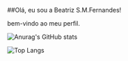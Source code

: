 ##Olá, eu sou a Beatriz S.M.Fernandes!

bem-vindo ao meu perfil.


![Anurag's GitHub stats](https://github-readme-stats.vercel.app/api?username=Nibily3505&show_icons=true&theme=dracula)

![Top Langs](https://github-readme-stats.vercel.app/api/top-langs/?username=Nibily3505&layout=compact&theme=dracula)
